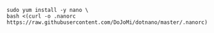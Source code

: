 	sudo yum install -y nano \
	bash <(curl -o .nanorc https://raw.githubusercontent.com/DoJoMi/dotnano/master/.nanorc)